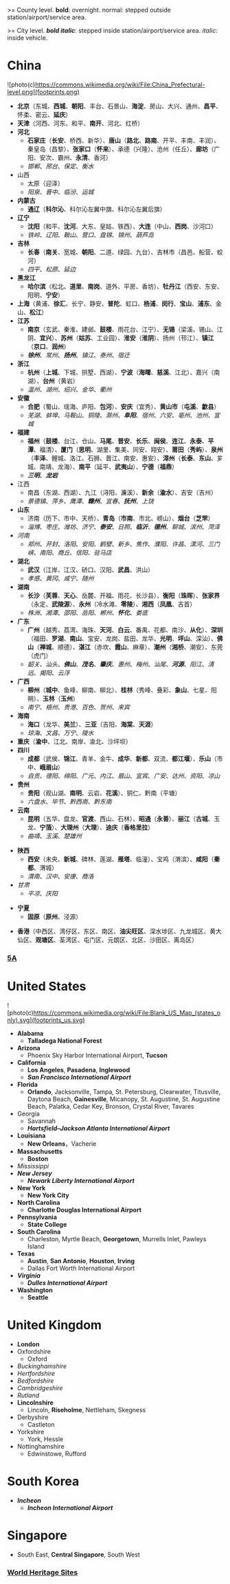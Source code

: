 \>= County level. **bold**: overnight. normal: stepped outside station/airport/service area.

\>= City level. **_bold italic_**: stepped inside station/airport/service area. _italic_: inside vehicle.

# China

![photo(c)https://commons.wikimedia.org/wiki/File:China_Prefectural-level.png](footprints.png)

- **北京**（东城、**西城**、**朝阳**、丰台、石景山、**海淀**、房山、大兴、通州、**昌平**、怀柔、密云、**延庆**）
- **天津**（河西、河东、和平、**南开**、河北、红桥）
- **河北**
  - **石家庄**（**长安**、桥西、新华）、**唐山**（**路北**、**路南**、开平、丰南、丰润）、秦皇岛（昌黎）、**张家口**（**怀来**）、承德（兴隆）、沧州（任丘）、**廊坊**（广阳、安次、霸州、**永清**、香河）
  - _邯郸_、_邢台_、_保定_、_衡水_
- 山西
  - 太原（迎泽）
  - _阳泉_、_晋中_、_临汾_、_运城_
- **内蒙古**
  - **通辽**（**科尔沁**、科尔沁左翼中旗、科尔沁左翼后旗）
- **辽宁**
  - **沈阳**（和平、**沈河**、大东、皇姑、铁西）、**大连**（中山、**西岗**、沙河口）
  - _铁岭_、_辽阳_、_鞍山_、_营口_、_盘锦_、_锦州_、_葫芦岛_
- **吉林**
  - **长春**（**南关**、宽城、**朝阳**、二道、绿园、九台）、吉林市（昌邑、船营、蛟河）
  - _四平_、_松原_、_延边_
- **黑龙江**
  - **哈尔滨**（松北、**道里**、**南岗**、道外、平房、香坊）、**牡丹江**（西安、东安、阳明、**宁安**）
- **上海**（黄浦、**徐汇**、长宁、静安、**普陀**、虹口、**杨浦**、**闵行**、**宝山**、**浦东**、金山、**松江**）
- **江苏**
  - **南京**（玄武、秦淮、建邺、**鼓楼**、雨花台、江宁）、**无锡**（梁溪、锡山、江阴、**宜兴**）、**苏州**（**姑苏**、工业园）、**淮安**（**淮阴**）、扬州（邗江）、**镇江**（**京口**、**润州**）
  - **_徐州_**、_常州_、**_扬州_**、_镇江_、_泰州_、_宿迁_
- **浙江**
  - **杭州**（**上城**、下城、拱墅、西湖）、**宁波**（**海曙**、**慈溪**、江北）、嘉兴（南湖）、**台州**（黄岩）
  - _温州_、_湖州_、_绍兴_、_金华_、_衢州_
- **安徽**
  - **合肥**（蜀山、瑶海、庐阳、**包河**）、**安庆**（宜秀）、**黄山市**（**屯溪**、**歙县**）
  - _芜湖_、_蚌埠_、_马鞍山_、_铜陵_、_滁州_、**_阜阳_**、_宿州_、_六安_、_亳州_、_池州_、_宣城_
- **福建**
  - **福州**（**鼓楼**、台江、仓山、**马尾**、**晋安**、**长乐**、**闽侯**、**连江**、**永泰**、**平潭**、福清）、**厦门**（**思明**、湖里、集美、同安、翔安）、**莆田**（**秀屿**）、**泉州**（**丰泽**、鲤城、洛江、石狮、晋江、南安、惠安）、**漳州**（**长泰**、**东山**、芗城、南靖、龙海）、**南平**（延平、**武夷山**）、**宁德**（**福鼎**）
  - **_三明_**、**_龙岩_**
- 江西
  - 南昌（东湖、西湖）、九江（浔阳、濂溪）、**新余**（**渝水**）、吉安（吉州）
  - _景德镇_、_萍乡_、_鹰潭_、**_赣州_**、_宜春_、**_抚州_**、_上饶_
- **山东**
  - 济南（历下、市中、天桥）、**青岛**（**市南**、市北、崂山）、**烟台**（**芝罘**）
  - _淄博_、_枣庄_、_潍坊_、_济宁_、**_泰安_**、_日照_、**_临沂_**、**_德州_**、_聊城_、_滨州_、_菏泽_
- _河南_
  - _郑州_、_开封_、_洛阳_、_安阳_、_鹤壁_、_新乡_、_焦作_、_濮阳_、_许昌_、_漯河_、_三门峡_、_南阳_、_商丘_、_信阳_、_驻马店_
- **湖北**
  - **武汉**（江岸、江汉、硚口、汉阳、**武昌**、洪山）
  - _孝感_、_黄冈_、_咸宁_、_随州_
- **湖南**
  - **长沙**（**芙蓉**、**天心**、岳麓、开福、雨花、长沙县）、**衡阳**（**珠晖**）、**张家界**（永定、**武陵源**）、**永州**（冷水滩、**零陵**）、**湘西**（**凤凰**、吉首）
  - _株洲_、_湘潭_、_邵阳_、_岳阳_、_郴州_、**_怀化_**、_娄底_
- **广东**
  - **广州**（越秀、荔湾、海珠、**天河**、**白云**、番禺、花都、南沙、**从化**）、**深圳**（福田、**罗湖**、**南山**、宝安、龙岗、盐田、龙华、**光明**、**坪山**、深汕）、**佛山**（**禅城**、顺德）、**湛江**（赤坎、**霞山**、麻章）、**潮州**（**湘桥**、潮安）、东莞（虎门）
  - _韶关_、_汕头_、**_佛山_**、**_茂名_**、**_肇庆_**、_惠州_、_梅州_、_汕尾_、**_河源_**、_阳江_、_清远_、_揭阳_、_云浮_
- **广西**
  - **柳州**（**城中**、鱼峰、柳南、柳北）、**桂林**（秀峰、叠彩、**象山**、七星、阳朔）、**玉林**（**玉州**）
  - _南宁_、_梧州_、_贵港_、_百色_、_贺州_、_来宾_
- **海南**
  - **海口**（龙华、**美兰**）、**三亚**（吉阳、**海棠**、**天涯**）
  - _琼海_、_文昌_、_万宁_、_陵水_
- **重庆**（**渝中**、江北、南岸、渝北、沙坪坝）
- **四川**
  - **成都**（武侯、**锦江**、青羊、金牛、**成华**、**新都**、双流、**都江堰**）、**乐山**（市中、**峨眉山**）
  - _自贡_、_德阳_、_绵阳_、_广元_、_内江_、_眉山_、_宜宾_、_广安_、_达州_、_资阳_、_凉山_
- **贵州**
  - **贵阳**（观山湖、**南明**、云岩、**花溪**）、铜仁、黔南（平塘）
  - _六盘水_、_毕节_、_黔西南_、_黔东南_
- **云南**
  - **昆明**（五华、盘龙、**官渡**、西山、石林）、**昭通**（**永善**）、**丽江**（**古城**、玉龙、**宁蒗**）、**大理州**（**大理**）、**迪庆**（**香格里拉**）
  - _曲靖_、_玉溪_、_楚雄州_
<!--西藏-->
- **陕西**
  - **西安**（未央、**新城**、碑林、莲湖、**雁塔**、临潼）、宝鸡（渭滨）、**咸阳**（**秦都**、渭城）
  - _渭南_、_汉中_、_安康_、_商洛_
- _甘肃_
  - _平凉_、_庆阳_
<!--青海-->
- **宁夏**
  - **固原**（**原州**、泾源）
<!--新疆-->
- **香港**（中西区、湾仔区、东区、南区、**油尖旺区**、深水埗区、九龙城区、黄大仙区、**观塘区**、荃湾区、屯门区、元朗区、北区、沙田区、离岛区）
<!--*澳门-->
<!--*台湾-->
### [5A](5A)

# United States

![photo(c)https://commons.wikimedia.org/wiki/File:Blank_US_Map_(states_only).svg](footprints_us.svg)

- **Alabama**
  - **Talladega National Forest**
- **Arizona**
  - Phoenix Sky Harbor International Airport, **Tucson**
- **California**
  - **Los Angeles**, **Pasadena**, **Inglewood**
  - **_San Francisco International Airport_**
- **Florida**
  - **Orlando**, Jacksonville, Tampa, St. Petersburg, Clearwater, Titusville, Daytona Beach, **Gainesville**, Micanopy, St. Augustine, St. Augustine Beach, Palatka, Cedar Key, Bronson, Crystal River, Tavares
- Georgia
  - Savannah
  - **_Hartsfield–Jackson Atlanta International Airport_**
- **Louisiana**
  - **New Orleans**，Vacherie
- **Massachusetts**
  - **Boston**
- _Mississippi_
- **_New Jersey_**
  - **_Newark Liberty International Airport_**
- **New York**
  - **New York City**
- **North Carolina**
  - **Charlotte Douglas International Airport**
- **Pennsylvania**
  - **State College**
- **South Carolina**
  - Charleston, Myrtle Beach, **Georgetown**, Murrells Inlet, Pawleys Island
- **Texas**
  - **Austin**, **San Antonio**, **Houston**, **Irving**
  - Dallas Fort Worth International Airport
- **_Virginia_**
  - **_Dulles International Airport_**
- **Washington**
  - **Seattle**

# United Kingdom

- **London**
- Oxfordshire
  - Oxford
- _Buckinghamshire_
- _Hertfordshire_
- _Bedfordshire_
- _Cambridgeshire_
- _Rutland_
- **Lincolnshire**
  - Lincoln, **Riseholme**, Nettleham, Skegness
- Derbyshire
  - Castleton
- Yorkshire
  - York, Hessle
- Nottinghamshire
  - Edwinstowe, Rufford

# South Korea

- **_Incheon_**
  - **_Incheon International Airport_**

# Singapore

- South East, **Central Singapore**, South West

### [World Heritage Sites](worldheritage)
